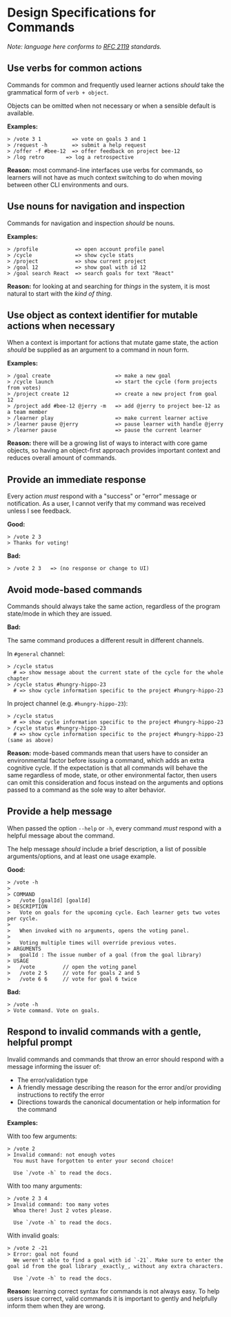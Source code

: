 # Design Specifications for Commands

_Note: language here conforms to [RFC 2119](https://www.ietf.org/rfc/rfc2119.txt) standards._

## Use verbs for common actions

Commands for common and frequently used learner actions _should_ take the grammatical form of `verb + object`.

Objects can be omitted when not necessary or when a sensible default is available.

**Examples:**

```
> /vote 3 1          => vote on goals 3 and 1
> /request -h        => submit a help request
> /offer -f #bee-12  => offer feedback on project bee-12
> /log retro       => log a retrospective
```

**Reason:** most command-line interfaces use verbs for commands, so learners will not have as much context switching to do when moving between other CLI environments and ours.

## Use nouns for navigation and inspection

Commands for navigation and inspection _should_ be nouns.

**Examples:**

```
> /profile            => open account profile panel
> /cycle              => show cycle stats
> /project            => show current project
> /goal 12            => show goal with id 12
> /goal search React  => search goals for text "React"
```

**Reason:** for looking at and searching for _things_ in the system, it is most natural to start with the _kind of thing_.

## Use object as context identifier for mutable actions when necessary

When a context is important for actions that mutate game state, the action _should_ be supplied as an argument to a command in noun form.

**Examples:**

```
> /goal create                     => make a new goal
> /cycle launch                    => start the cycle (form projects from votes)
> /project create 12               => create a new project from goal 12
> /project add #bee-12 @jerry -m   => add @jerry to project bee-12 as a team member
> /learner play                    => make current learner active
> /learner pause @jerry            => pause learner with handle @jerry
> /learner pause                   => pause the current learner
```

**Reason:** there will be a growing list of ways to interact with core game objects, so having an object-first approach provides important context and reduces overall amount of commands.

## Provide an immediate response

Every action _must_ respond with a "success" or "error" message or notification. As a user, I cannot verify that my command was received unless I see feedback.

**Good:**

```
> /vote 2 3
> Thanks for voting!
```

**Bad:**

```
> /vote 2 3   => (no response or change to UI)
```

## Avoid mode-based commands

Commands should always take the same action, regardless of the program state/mode in which they are issued.

**Bad:**

The same command produces a different result in different channels.

In `#general` channel:

```
> /cycle status
  # => show message about the current state of the cycle for the whole chapter
> /cycle status #hungry-hippo-23
  # => show cycle information specific to the project #hungry-hippo-23
```

In project channel (e.g. `#hungry-hippo-23`):

```
> /cycle status
  # => show cycle information specific to the project #hungry-hippo-23
> /cycle status #hungry-hippo-23
  # => show cycle information specific to the project #hungry-hippo-23 (same as above)
```

**Reason:** mode-based commands mean that users have to consider an environmental factor before issuing a command, which adds an extra cognitive cycle. If the expectation is that all commands will behave the same regardless of mode, state, or other environmental factor, then users can omit this consideration and focus instead on the arguments and options passed to a command as the sole way to alter behavior.

## Provide a help message

When passed the option `--help` or `-h`, every command _must_ respond with a helpful message about the command.

The help message _should_ include a brief description, a list of possible arguments/options, and at least one usage example.

**Good:**

```
> /vote -h
>
> COMMAND
>   /vote [goalId] [goalId]
> DESCRIPTION
>   Vote on goals for the upcoming cycle. Each learner gets two votes per cycle.
>
>   When invoked with no arguments, opens the voting panel.
>
>   Voting multiple times will override previous votes.
> ARGUMENTS
>   goalId : The issue number of a goal (from the goal library)
> USAGE
>   /vote         // open the voting panel
>   /vote 2 5     // vote for goals 2 and 5
>   /vote 6 6     // vote for goal 6 twice
```

**Bad:**

```
> /vote -h
> Vote command. Vote on goals.
```

## Respond to invalid commands with a gentle, helpful prompt

Invalid commands and commands that throw an error should respond with a message informing the issuer of:

- The error/validation type
- A friendly message describing the reason for the error and/or providing instructions to rectify the error
- Directions towards the canonical documentation or help information for the command

**Examples:**

With too few arguments:
```
> /vote 2
> Invalid command: not enough votes
  You must have forgotten to enter your second choice!

  Use `/vote -h` to read the docs.
```

With too many arguments:
```
> /vote 2 3 4
> Invalid command: too many votes
  Whoa there! Just 2 votes please.

  Use `/vote -h` to read the docs.
```

With invalid goals:
```
> /vote 2 -21
> Error: goal not found
  We weren't able to find a goal with id `-21`. Make sure to enter the goal id from the goal library _exactly_, without any extra characters.

  Use `/vote -h` to read the docs.
```

**Reason:** learning correct syntax for commands is not always easy. To help users issue correct, valid commands it is important to gently and helpfully inform them when they are wrong.
